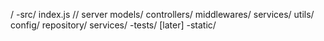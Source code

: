 /
-src/
    index.js // server
    models/
    controllers/
    middlewares/
    services/
    utils/
    config/
    repository/
    services/
-tests/ [later]
-static/